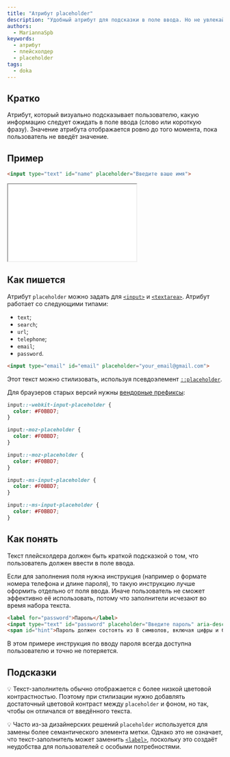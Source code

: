 ```yaml
---
title: "Атрибут placeholder"
description: "Удобный атрибут для подсказки в поле ввода. Но не увлекайтесь!"
authors:
  - MariannaSpb
keywords:
  - атрибут
  - плейсхолдер
  - placeholder
tags:
  - doka
---
```


## Кратко

Атрибут, который визуально подсказывает пользователю, какую информацию следует ожидать в поле ввода (слово или короткую фразу). Значение атрибута отображается ровно до того момента, пока пользователь не введёт значение.

## Пример

```html
<input type="text" id="name" placeholder="Введите ваше имя">
```

<iframe title="Подсказка в поле ввода" src="demos/example/" height="180"></iframe>

## Как пишется

Атрибут `placeholder` можно задать для [`<input>`](/html/input/) и [`<textarea>`](/html/textarea/). Атрибут работает со следующими типами: 
- `text`;
- `search`;
- `url`;
- `telephone`;
- `email`;
- `password`.

```html
<input type="email" id="email" placeholder="your_email@gmail.com">
```

Этот текст можно стилизовать, используя псевдоэлемент [`::placeholder`](/css/placeholder).

Для браузеров старых версий нужны [вендорные префиксы](/css/vendor-prefixes/):

```css
input::-webkit-input-placeholder {
  color: #F0BBD7;
}

input:-moz-placeholder {
  color: #F0BBD7;
}

input::-moz-placeholder {
  color: #F0BBD7;
}

input:-ms-input-placeholder {
  color: #F0BBD7;
}

input::-ms-input-placeholder {
  color: #F0BBD7;
}
```


## Как понять

Текст плейсхолдера должен быть краткой подсказкой о том, что пользователь должен ввести в поле ввода. 

Если для заполнения поля нужна инструкция (например о формате номера телефона и длине пароля), то такую инструкцию лучше оформить отдельно от поля ввода. Иначе  пользователь не сможет эффективно её использовать, потому что заполнители исчезают во время набора текста. 

```html
<label for="password">Пароль</label>
<input type="text" id="password" placeholder="Введите пароль" aria-describedby="hint">
<span id="hint">Пароль должен состоять из 8 символов, включая цифры и буквы.</span>
```

В этом примере инструкция по вводу пароля всегда доступна пользователю и точно не потеряется.

## Подсказки

💡 Текст-заполнитель обычно отображается с более низкой цветовой контрастностью. Поэтому при стилизации нужно добавлять достаточный цветовой контраст между `placeholder` и фоном, но так, чтобы он отличался от введённого текста.

💡 Часто из-за дизайнерских решений `placeholder` используется для замены более семантического элемента метки. Однако это не означает, что текст-заполнитель может заменить [`<label>`](/html/label/), поскольку это создаёт неудобства для пользователей с особыми потребностями.
